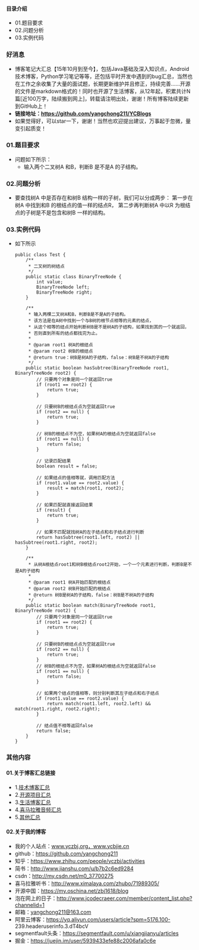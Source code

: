 #### 目录介绍
- 01.题目要求
- 02.问题分析
- 03.实例代码



### 好消息
- 博客笔记大汇总【15年10月到至今】，包括Java基础及深入知识点，Android技术博客，Python学习笔记等等，还包括平时开发中遇到的bug汇总，当然也在工作之余收集了大量的面试题，长期更新维护并且修正，持续完善……开源的文件是markdown格式的！同时也开源了生活博客，从12年起，积累共计N篇[近100万字，陆续搬到网上]，转载请注明出处，谢谢！所有博客陆续更新到GitHub上！
- **链接地址：https://github.com/yangchong211/YCBlogs**
- 如果觉得好，可以star一下，谢谢！当然也欢迎提出建议，万事起于忽微，量变引起质变！






### 01.题目要求
- 问题如下所示：
    - 输入两个二叉树A 和B，判断B 是不是A 的子结构。


### 02.问题分析
- 要查找树A 中是否存在和树B 结构一样的子树，我们可以分成两步： 第一步在树A 中找到和B 的根结点的值一样的结点R， 第二步再判断树A 中以R 为根结点的子树是不是包含和树B 一样的结构。


### 03.实例代码
- 如下所示
    ```
    public class Test {
        /**
         * 二叉树的树结点
         */
        public static class BinaryTreeNode {
            int value;
            BinaryTreeNode left;
            BinaryTreeNode right;
        }
    
        /**
         * 输入两棵二叉树A和B，判断B是不是A的子结构。
         * 该方法是在A树中找到一个与B树的根节点相等的元素的结点，
         * 从这个相等的结点开始判断树B是不是树A的子结构，如果找到其的一个就返回，
         * 否则直到所有的结点都找完为止。
         *
         * @param root1 树A的根结点
         * @param root2 树B的根结点
         * @return true：树B是树A的子结构，false：树B是不树A的子结构
         */
        public static boolean hasSubtree(BinaryTreeNode root1, BinaryTreeNode root2) {
            // 只要两个对象是同一个就返回true
            if (root1 == root2) {
                return true;
            }
    
            // 只要树B的根结点点为空就返回true
            if (root2 == null) {
                return true;
            }
    
            // 树B的根结点不为空，如果树A的根结点为空就返回false
            if (root1 == null) {
                return false;
            }
    
            // 记录匹配结果
            boolean result = false;
    
            // 如果结点的值相等就，调用匹配方法
            if (root1.value == root2.value) {
                result = match(root1, root2);
            }
    
            // 如果匹配就直接返回结果
            if (result) {
                return true;
            }
    
            // 如果不匹配就找树A的左子结点和右子结点进行判断
            return hasSubtree(root1.left, root2) || hasSubtree(root1.right, root2);
        }
    
        /**
         * 从树A根结点root1和树B根结点root2开始，一个一个元素进行判断，判断B是不是A的子结构
         *
         * @param root1 树A开始匹配的根结点
         * @param root2 树B开始匹配的根结点
         * @return 树B是树A的子结构，false：树B是不树A的子结构
         */
        public static boolean match(BinaryTreeNode root1, BinaryTreeNode root2) {
            // 只要两个对象是同一个就返回true
            if (root1 == root2) {
                return true;
            }
    
            // 只要树B的根结点点为空就返回true
            if (root2 == null) {
                return true;
            }
            // 树B的根结点不为空，如果树A的根结点为空就返回false
            if (root1 == null) {
                return false;
            }
    
            // 如果两个结点的值相等，则分别判断其左子结点和右子结点
            if (root1.value == root2.value) {
                return match(root1.left, root2.left) && match(root1.right, root2.right);
            }
    
            // 结点值不相等返回false
            return false;
        }
    }
    ```






### 其他内容
#### 01.关于博客汇总链接
- 1.[技术博客汇总](https://www.jianshu.com/p/614cb839182c)
- 2.[开源项目汇总](https://blog.csdn.net/m0_37700275/article/details/80863574)
- 3.[生活博客汇总](https://blog.csdn.net/m0_37700275/article/details/79832978)
- 4.[喜马拉雅音频汇总](https://www.jianshu.com/p/f665de16d1eb)
- 5.[其他汇总](https://www.jianshu.com/p/53017c3fc75d)



#### 02.关于我的博客
- 我的个人站点：www.yczbj.org，www.ycbjie.cn
- github：https://github.com/yangchong211
- 知乎：https://www.zhihu.com/people/yczbj/activities
- 简书：http://www.jianshu.com/u/b7b2c6ed9284
- csdn：http://my.csdn.net/m0_37700275
- 喜马拉雅听书：http://www.ximalaya.com/zhubo/71989305/
- 开源中国：https://my.oschina.net/zbj1618/blog
- 泡在网上的日子：http://www.jcodecraeer.com/member/content_list.php?channelid=1
- 邮箱：yangchong211@163.com
- 阿里云博客：https://yq.aliyun.com/users/article?spm=5176.100- 239.headeruserinfo.3.dT4bcV
- segmentfault头条：https://segmentfault.com/u/xiangjianyu/articles
- 掘金：https://juejin.im/user/5939433efe88c2006afa0c6e










